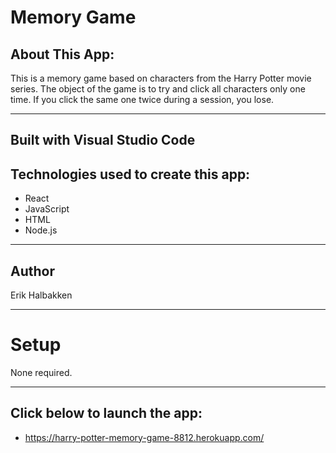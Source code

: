 # Memory Game

## About This App:

This is a memory game based on characters from the Harry Potter movie series. The object of the game is to try and click all characters only one time. If you click the same one twice during a session, you lose.

****

## Built with Visual Studio Code

## Technologies used to create this app:
- React
- JavaScript
- HTML
- Node.js

**** 

## Author

Erik Halbakken
 

****


# Setup

None required.

****

## Click below to launch the app:
- https://harry-potter-memory-game-8812.herokuapp.com/